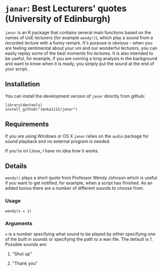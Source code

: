 `janar`: Best Lecturers' quotes (University of Edinburgh)
========================================================
 
`janar` is an R package that contains several main functions based on the names of UoE lecturers  (for example `wendy()`), which play a sound from a recorded lecture with a funny remark. It's purpose is obvious - when you are feeling sentimental about your uni and our wonderful lecturers, you can easily replay some of the best moments fro lectures. It is also intended to be useful, for example, if you are running a long analysis in the background and want to know when it is ready, you simply put the sound at the end of your script..
 

Installation
----------------

You can install the development version of `janar` directly from github:
 

```
library(devtools)
install_github("Janka1112/janar")
```

Requirements
---------------

If you are using Windows or OS X `janar` relies on the `audio` package for sound playback and no external program is needed.
 

If you're on Linux, I have no idea how it works.
 

Details
------------

`wendy()` plays a short quote from Professor Wendy Johnson which is useful if you want to get notified, for example, when a script has finished. As an added bonus there are a number of different sounds to choose from.
 

### Usage
 
`wendy(x = 1)`

### Arguments
 

`x`  is a number specifying what sound to be played by either specifying one of the built in sounds or specifying the path to a wav file. The default is 1. Possible sounds are:

1. "Shut up"
 

2. "Thank you"
